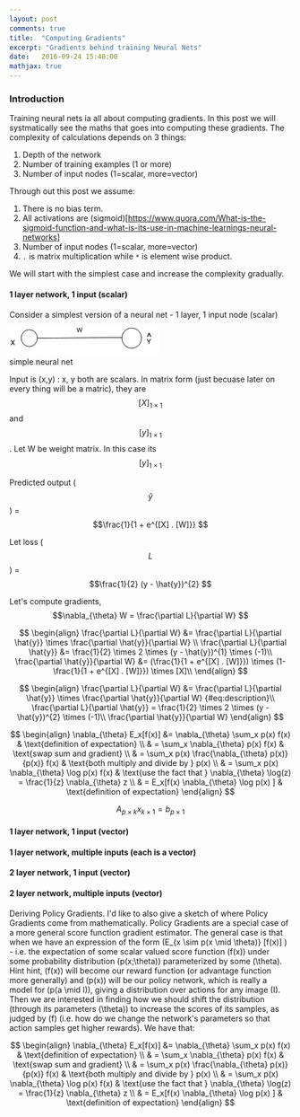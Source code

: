 ```yaml
---
layout: post
comments: true
title:  "Computing Gradients"
excerpt: "Gradients behind training Neural Nets"
date:   2016-09-24 15:40:00
mathjax: true
---
```



### Introduction

Training neural nets ia all about computing gradients. In this post we will systmatically see the maths that goes into computing these gradients. The complexity of calculations depends on 3 things: 

1. Depth of the network
2. Number of training examples (1 or more)
3. Number of input nodes (1=scalar, more=vector)

Through out this post we assume:
1. There is no bias term.
2. All activations are (sigmoid)[https://www.quora.com/What-is-the-sigmoid-function-and-what-is-its-use-in-machine-learnings-neural-networks]
3. Number of input nodes (1=scalar, more=vector)
4. `.` is matrix multiplication while `*` is element wise product. 


We will start with the simplest case and increase the complexity gradually. 

#### **1 layer network, 1 input (scalar)**

Consider a simplest version of a neural net - 1 layer, 1 input node (scalar)

<div class="imgcap">
<img src="/assets/gradients/NN_1.png">
<div class="thecap">simple neural net</div>
</div>

Input is (x,y) : x, y both are scalars. In matrix form (just becuase later on every thing will be a matric), they are $$[X]_{\scriptscriptstyle 1\times 1}$$ and $$[y]_{\scriptscriptstyle 1\times 1}$$. Let W be weight matrix. In this case its $$[y]_{\scriptscriptstyle 1\times 1}$$


Predicted output ($$ \hat{y} $$) = $$\frac{1}{1 + e^{[X] . [W]}} $$

Let loss ($$ L $$) = $$\frac{1}{2} (y - \hat{y})^{2} $$

Let's compute gradients, $$\nabla_{\theta} W = \frac{\partial L}{\partial W} $$

$$
\begin{align}
\frac{\partial L}{\partial W} &= \frac{\partial L}{\partial \hat{y}} \times \frac{\partial \hat{y}}{\partial W} \\
\frac{\partial L}{\partial \hat{y}} &= \frac{1}{2} \times 2 \times (y - \hat{y})^{1} \times (-1)\\
\frac{\partial \hat{y}}{\partial W} &= (\frac{1}{1 + e^{[X] . [W]}}) \times (1- \frac{1}{1 + e^{[X] . [W]}}) \times [X]\\
\end{align}
$$

$$
\begin{align}
\frac{\partial L}{\partial W} &= \frac{\partial L}{\partial \hat{y}} \times \frac{\partial \hat{y}}{\partial W} {#eq:description}\\
\frac{\partial L}{\partial \hat{y}} = \frac{1}{2} \times 2 \times (y - \hat{y})^{2} \times (-1)\\
\frac{\partial \hat{y}}{\partial W}
\end{align}
$$

$$
\begin{align}
\nabla_{\theta} E_x[f(x)] &= \nabla_{\theta} \sum_x p(x) f(x) & \text{definition of expectation} \\
& = \sum_x \nabla_{\theta} p(x) f(x) & \text{swap sum and gradient} \\
& = \sum_x p(x) \frac{\nabla_{\theta} p(x)}{p(x)} f(x) & \text{both multiply and divide by } p(x) \\
& = \sum_x p(x) \nabla_{\theta} \log p(x) f(x) & \text{use the fact that } \nabla_{\theta} \log(z) = \frac{1}{z} \nabla_{\theta} z \\
& = E_x[f(x) \nabla_{\theta} \log p(x) ] & \text{definition of expectation}
\end{align}
$$



$$A_{\scriptscriptstyle p\times k}x_{\scriptscriptstyle k\times 1}=b_{\scriptscriptstyle p\times 1}$$

#### 1 layer network, 1 input (vector)

#### 1 layer network, multiple inputs (each is a vector)



#### 2 layer network, 1 input (vector)

#### 2 layer network, multiple inputs (vector)


Deriving Policy Gradients. I'd like to also give a sketch of where Policy Gradients come from mathematically. Policy Gradients are a special case of a more general score function gradient estimator. The general case is that when we have an expression of the form \(E_{x \sim p(x \mid \theta)} [f(x)] \) - i.e. the expectation of some scalar valued score function \(f(x)\) under some probability distribution \(p(x;\theta)\) parameterized by some \(\theta\). Hint hint, \(f(x)\) will become our reward function (or advantage function more generally) and \(p(x)\) will be our policy network, which is really a model for \(p(a \mid I)\), giving a distribution over actions for any image \(I\). Then we are interested in finding how we should shift the distribution (through its parameters \(\theta\)) to increase the scores of its samples, as judged by \(f\) (i.e. how do we change the network's parameters so that action samples get higher rewards). We have that:

$$
\begin{align}
\nabla_{\theta} E_x[f(x)] &= \nabla_{\theta} \sum_x p(x) f(x) & \text{definition of expectation} \\
& = \sum_x \nabla_{\theta} p(x) f(x) & \text{swap sum and gradient} \\
& = \sum_x p(x) \frac{\nabla_{\theta} p(x)}{p(x)} f(x) & \text{both multiply and divide by } p(x) \\
& = \sum_x p(x) \nabla_{\theta} \log p(x) f(x) & \text{use the fact that } \nabla_{\theta} \log(z) = \frac{1}{z} \nabla_{\theta} z \\
& = E_x[f(x) \nabla_{\theta} \log p(x) ] & \text{definition of expectation}
\end{align}
$$





    
